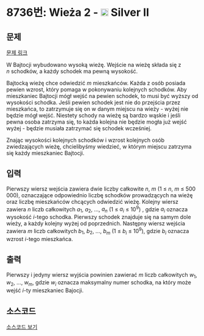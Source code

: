 # 8736번: Wieża 2 - <img src="https://static.solved.ac/tier_small/9.svg" style="height:20px" /> Silver II

<!-- performance -->

<!-- 문제 제출 후 깃허브에 푸시를 했을 때 제출한 코드의 성능이 입력될 공간입니다.-->

<!-- end -->

## 문제

[문제 링크](https://boj.kr/8736)


<p>W Bajtocji wybudowano wysoką wieżę. Wejście na wieżę składa się z <em>n</em>&nbsp;schodków, a każdy schodek ma pewną wysokość.</p>

<p>Bajtocką wieżę chce odwiedzić <em>m</em>&nbsp;mieszkańców. Każda z osób posiada pewien wzrost, który pomaga w pokonywaniu kolejnych schodków. Aby mieszkaniec Bajtocji mógł wejść na pewien schodek, to musi być wyższy od wysokości schodka. Jeśli pewien schodek jest nie do przejścia przez mieszkańca, to zatrzymuje się on w danym miejscu na wieży - wyżej nie będzie mógł wejść. Niestety schody na wieżę są bardzo wąskie i jeśli pewna osoba zatrzyma się, to każda kolejna nie będzie mogła już wejść wyżej - będzie musiała zatrzymać się schodek wcześniej.</p>

<p>Znając wysokości kolejnych schodków i wzrost kolejnych osób zwiedzających wieżę, chcielibyśmy wiedzieć, w którym miejscu zatrzyma się każdy mieszkaniec Bajtocji.</p>



## 입력


<p>Pierwszy wiersz wejścia zawiera dwie liczby całkowite <em>n</em>, <em>m</em>&nbsp;(1 ≤ <em>n</em>, <em>m</em> ≤ 500 000), oznaczające odpowiednio liczbę schodków prowadzących na wieżę oraz liczbę mieszkańców chcących odwiedzić wieżę. Kolejny wiersz zawiera <em>n</em>&nbsp;liczb całkowitych <em>a</em><sub>1</sub>, <em>a</em><sub>2</sub>, ..., <em>a<sub>n</sub></em>&nbsp;(1 ≤ <em>a<sub>i</sub></em> ≤ 10<sup>9</sup>) , gdzie&nbsp;<em>a<sub>i</sub></em>&nbsp;oznacza wysokość <em>i</em>-tego schodka. Pierwszy schodek znajduje się na samym dole wieży, a każdy kolejny wyżej od poprzednich. Następny wiersz wejścia zawiera <em>m</em>&nbsp;liczb całkowitych <em>b</em><sub>1</sub>, <em>b</em><sub>2</sub>, ..., <em>b<sub>m</sub></em>&nbsp;(1 ≤ <em>b<sub>i</sub></em> ≤ 10<sup>9</sup>), gdzie <em>b<sub>i</sub></em>&nbsp;oznacza wzrost <em>i</em>-tego mieszkańca.</p>



## 출력


<p>Pierwszy i jedyny wiersz wyjścia powinien zawierać <em>m</em>&nbsp;liczb całkowitych <em>w</em><sub>1</sub>, <em>w</em><sub>2</sub>, ..., <em>w<sub>m</sub></em>, gdzie <em>w<sub>i</sub></em>&nbsp;oznacza maksymalny numer schodka, na który może wejść <em>i</em>-ty mieszkaniec Bajocji.</p>



## 소스코드

[소스코드 보기](Wieża%202.cpp)